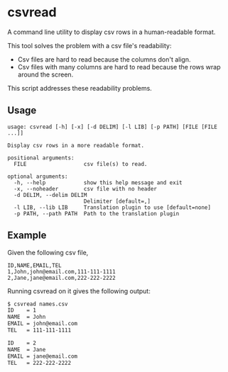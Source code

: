 # csvread
A command line utility to display csv rows in a human-readable format.

This tool solves the problem with a csv file's readability:
- Csv files are hard to read because the columns don't align.
- Csv files with many columns are hard to read because the rows wrap around the screen.

This script addresses these readability problems.

## Usage

```
usage: csvread [-h] [-x] [-d DELIM] [-l LIB] [-p PATH] [FILE [FILE ...]]

Display csv rows in a more readable format.

positional arguments:
  FILE                  csv file(s) to read.

optional arguments:
  -h, --help            show this help message and exit
  -x, --noheader        csv file with no header
  -d DELIM, --delim DELIM
                        Delimiter [default=,]
  -l LIB, --lib LIB     Translation plugin to use [default=none]
  -p PATH, --path PATH  Path to the translation plugin
```

## Example

Given the following csv file,
```csv
ID,NAME,EMAIL,TEL
1,John,john@email.com,111-111-1111
2,Jane,jane@email.com,222-222-2222
```
Running csvread on it gives the following output:
```sh
$ csvread names.csv
ID    = 1
NAME  = John
EMAIL = john@email.com
TEL   = 111-111-1111

ID    = 2
NAME  = Jane
EMAIL = jane@email.com
TEL   = 222-222-2222
```
